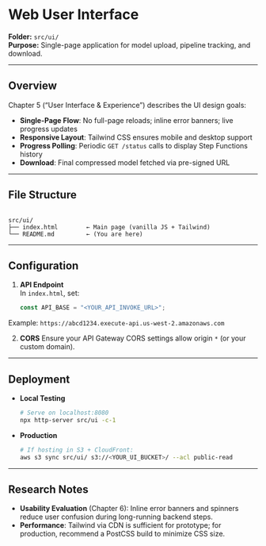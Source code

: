 # Web User Interface

**Folder:** `src/ui/`  
**Purpose:** Single-page application for model upload, pipeline tracking, and download.

---

## Overview

Chapter 5 (“User Interface & Experience”) describes the UI design goals:

- **Single-Page Flow**: No full-page reloads; inline error banners; live progress updates
- **Responsive Layout**: Tailwind CSS ensures mobile and desktop support
- **Progress Polling**: Periodic `GET /status` calls to display Step Functions history
- **Download**: Final compressed model fetched via pre-signed URL

---

## File Structure

```

src/ui/
├── index.html        ← Main page (vanilla JS + Tailwind)
└── README.md         ← (You are here)

```

---

## Configuration

1. **API Endpoint**  
   In `index.html`, set:
   ```js
   const API_BASE = "<YOUR_API_INVOKE_URL>";
   ```

Example: `https://abcd1234.execute-api.us-west-2.amazonaws.com`

2. **CORS**
   Ensure your API Gateway CORS settings allow origin `*` (or your custom domain).

---

## Deployment

- **Local Testing**

  ```bash
  # Serve on localhost:8080
  npx http-server src/ui -c-1
  ```

- **Production**

  ```bash
  # If hosting in S3 + CloudFront:
  aws s3 sync src/ui/ s3://<YOUR_UI_BUCKET>/ --acl public-read
  ```

---

## Research Notes

- **Usability Evaluation** (Chapter 6): Inline error banners and spinners reduce user confusion during long-running backend steps.
- **Performance**: Tailwind via CDN is sufficient for prototype; for production, recommend a PostCSS build to minimize CSS size.

